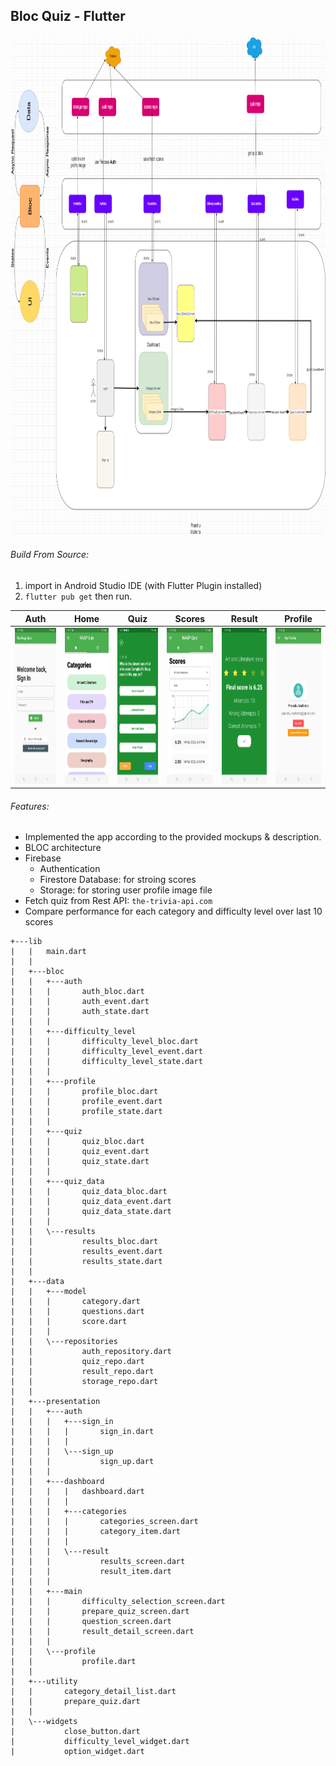 ## Bloc Quiz - Flutter

<img src="./diagram.png" height="800px">

###### Build From Source:
1. import in Android Studio IDE (with Flutter Plugin installed)
2. `flutter pub get` then run.


|Auth|Home|Quiz|Scores|Result|Profile|
|-----------|-----|-----|-----|-----|-----|
|<img src="./screenshots/auth.png" height="250px">|<img src="./screenshots/main.png" height="250px">|<img src="./screenshots/quiz.png" height="250px">|<img src="./screenshots/scores.png" height="250px">|<img src="./screenshots/result_detail.png" height="250px">|<img src="./screenshots/profile.png" height="250px">

###### Features:
* Implemented the app according to the provided mockups & description.
* BLOC architecture
* Firebase
    * Authentication
    * Firestore Database: for stroing scores
    * Storage: for storing user profile image file
* Fetch quiz from Rest API: `the-trivia-api.com`
* Compare performance for each category and difficulty level over last 10 scores


```
+---lib
|   |   main.dart
|   |   
|   +---bloc
|   |   +---auth
|   |   |       auth_bloc.dart
|   |   |       auth_event.dart
|   |   |       auth_state.dart
|   |   |       
|   |   +---difficulty_level
|   |   |       difficulty_level_bloc.dart
|   |   |       difficulty_level_event.dart
|   |   |       difficulty_level_state.dart
|   |   |       
|   |   +---profile
|   |   |       profile_bloc.dart
|   |   |       profile_event.dart
|   |   |       profile_state.dart
|   |   |       
|   |   +---quiz
|   |   |       quiz_bloc.dart
|   |   |       quiz_event.dart
|   |   |       quiz_state.dart
|   |   |       
|   |   +---quiz_data
|   |   |       quiz_data_bloc.dart
|   |   |       quiz_data_event.dart
|   |   |       quiz_data_state.dart
|   |   |       
|   |   \---results
|   |           results_bloc.dart
|   |           results_event.dart
|   |           results_state.dart
|   |           
|   +---data
|   |   +---model
|   |   |       category.dart
|   |   |       questions.dart
|   |   |       score.dart
|   |   |       
|   |   \---repositories
|   |           auth_repository.dart
|   |           quiz_repo.dart
|   |           result_repo.dart
|   |           storage_repo.dart
|   |           
|   +---presentation
|   |   +---auth
|   |   |   +---sign_in
|   |   |   |       sign_in.dart
|   |   |   |       
|   |   |   \---sign_up
|   |   |           sign_up.dart
|   |   |           
|   |   +---dashboard
|   |   |   |   dashboard.dart
|   |   |   |   
|   |   |   +---categories
|   |   |   |       categories_screen.dart
|   |   |   |       category_item.dart
|   |   |   |       
|   |   |   \---result
|   |   |           results_screen.dart
|   |   |           result_item.dart
|   |   |           
|   |   +---main
|   |   |       difficulty_selection_screen.dart
|   |   |       prepare_quiz_screen.dart
|   |   |       question_screen.dart
|   |   |       result_detail_screen.dart
|   |   |       
|   |   \---profile
|   |           profile.dart
|   |           
|   +---utility
|   |       category_detail_list.dart
|   |       prepare_quiz.dart
|   |       
|   \---widgets
|           close_button.dart
|           difficulty_level_widget.dart
|           option_widget.dart
```